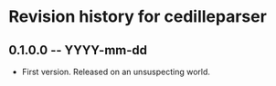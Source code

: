 # Revision history for cedilleparser

## 0.1.0.0  -- YYYY-mm-dd

* First version. Released on an unsuspecting world.
